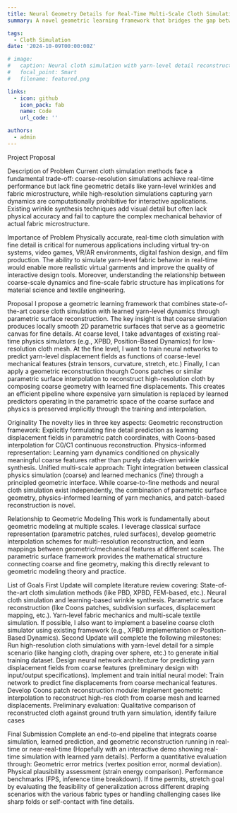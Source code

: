 ```yaml
---
title: Neural Geometry Details for Real-Time Multi-Scale Cloth Simulation
summary: A novel geometric learning framework that bridges the gap between fast coarse cloth simulation and detailed yarn-level dynamics using neural networks and parametric surface reconstruction for real-time applications.

tags:
  - Cloth Simulation
date: '2024-10-09T00:00:00Z'

# image:
#   caption: Neural cloth simulation with yarn-level detail reconstruction
#   focal_point: Smart
#   filename: featured.png

links:
  - icon: github
    icon_pack: fab
    name: Code
    url_code: ''

authors:
  - admin
---
```

Project Proposal

Description of Problem
Current cloth simulation methods face a fundamental trade-off: coarse-resolution simulations achieve real-time performance but lack fine geometric details like yarn-level wrinkles and fabric microstructure, while high-resolution simulations capturing yarn dynamics are computationally prohibitive for interactive applications. Existing wrinkle synthesis techniques add visual detail but often lack physical accuracy and fail to capture the complex mechanical behavior of actual fabric microstructure.

Importance of Problem
Physically accurate, real-time cloth simulation with fine detail is critical for numerous applications including virtual try-on systems, video games, VR/AR environments, digital fashion design, and film production. The ability to simulate yarn-level fabric behavior in real-time would enable more realistic virtual garments and improve the quality of interactive design tools. Moreover, understanding the relationship between coarse-scale dynamics and fine-scale fabric structure has implications for material science and textile engineering.

Proposal
I propose a geometric learning framework that combines state-of-the-art coarse cloth simulation with learned yarn-level dynamics through parametric surface reconstruction. The key insight is that coarse simulation produces locally smooth 2D parametric surfaces that serve as a geometric canvas for fine details.
At coarse level, I take advantages of existing real-time physics simulators (e.g., XPBD, Position-Based Dynamics) for low-resolution cloth mesh. At the fine level, I want to train neural networks to predict yarn-level displacement fields as functions of coarse-level mechanical features (strain tensors, curvature, stretch, etc.) Finally, I can apply a geometric reconstruction thourgh Coons patches or similar parametric surface interpolation to reconstruct high-resolution cloth by composing coarse geometry with learned fine displacements. This creates an efficient pipeline where expensive yarn simulation is replaced by learned predictors operating in the parametric space of the coarse surface and physics is preserved implicitly through the training and interpolation.

Originality
The novelty lies in three key aspects:
Geometric reconstruction framework: Explicitly formulating fine detail prediction as learning displacement fields in parametric patch coordinates, with Coons-based interpolation for C0/C1 continuous reconstruction.
Physics-informed representation: Learning yarn dynamics conditioned on physically meaningful coarse features rather than purely data-driven wrinkle synthesis.
Unified multi-scale approach: Tight integration between classical physics simulation (coarse) and learned mechanics (fine) through a principled geometric interface.
While coarse-to-fine methods and neural cloth simulation exist independently, the combination of parametric surface geometry, physics-informed learning of yarn mechanics, and patch-based reconstruction is novel.

Relationship to Geometric Modeling
This work is fundamentally about geometric modeling at multiple scales. I leverage classical surface representation (parametric patches, ruled surfaces), develop geometric interpolation schemes for multi-resolution reconstruction, and learn mappings between geometric/mechanical features at different scales. The parametric surface framework provides the mathematical structure connecting coarse and fine geometry, making this directly relevant to geometric modeling theory and practice.

List of Goals
First Update will complete literature review covering:
State-of-the-art cloth simulation methods (like PBD, XPBD, FEM-based, etc.).
Neural cloth simulation and learning-based wrinkle synthesis.
Parametric surface reconstruction (like Coons patches, subdivision surfaces, displacement mapping, etc.).
Yarn-level fabric mechanics and multi-scale textile simulation.
If possible, I also want to implement a baseline coarse cloth simulator using existing framework (e.g., XPBD implementation or Position-Based Dynamics).
Second Update will complete the following milestones:
Run high-resolution cloth simulations with yarn-level detail for a simple scenario (like hanging cloth, draping over sphere, etc.) to generate initial training dataset.
Design neural network architecture for predicting yarn displacement fields from coarse features (preliminary design with input/output specifications).
Implement and train initial neural model: Train network to predict fine displacements from coarse mechanical features.
Develop Coons patch reconstruction module: Implement geometric interpolation to reconstruct high-res cloth from coarse mesh and learned displacements.
Preliminary evaluation: Qualitative comparison of reconstructed cloth against ground truth yarn simulation, identify failure cases

Final Submission
Complete an end-to-end pipeline that integrats coarse simulation, learned prediction, and geometric reconstruction running in real-time or near-real-time (Hopefully with an interactive demo showing real-time simulation with learned yarn details).
Perform a quantitative evaluation through:
Geometric error metrics (vertex position error, normal deviation).
Physical plausibility assessment (strain energy comparison).
Performance benchmarks (FPS, inference time breakdown).
If time permits, stretch goal by evaluating the feasibility of generalization across different draping scenarios with the various fabric types or handling challenging cases like sharp folds or self-contact with fine details.
